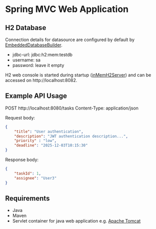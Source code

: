 Spring MVC Web Application
=================================

H2 Database
------------
Connection details for datasource are configured by default by [EmbeddedDatabaseBuilder](src/main/java/com/example/config/AppConfiguration.java).
- jdbc-url: jdbc:h2:mem:testdb
- username: sa
- password: leave it empty

H2 web console is started during startup ([inMemH2Server](src/main/java/com/example/config/AppConfiguration.java)) and can be accessed on http://localhost:8082.

Example API Usage
------------
POST http://localhost:8080/tasks
Content-Type: application/json

Request body:
```json
{
    "title": "User authentication",
    "description": "JWT authentication description...",
    "priority" : "low",
    "deadline": "2025-12-03T10:15:30"
}
```
Response body:
```json
{
    "taskId": 1,
    "assignee": "User3"
}
```


Requirements
------------
* Java
* Maven
* Servlet container for java web application e.g. [Apache Tomcat](https://tomcat.apache.org/download-90.cgil)